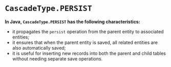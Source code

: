 # `CascadeType.PERSIST`
**In Java, `CascadeType.PERSIST` has the following characteristics:**
- it propagates the `persist` operation from the parent entity to associated entities;
- it ensures that when the parent entity is saved, all related entities are also automatically saved;
- it is useful for inserting new records into both the parent and child tables without needing separate save operations.
